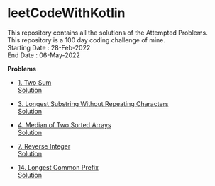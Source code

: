 # leetCodeWithKotlin
This repository contains all the solutions of the Attempted Problems. <br />
This repository is a 100 day coding challenge of mine. <br />
Starting Date : 28-Feb-2022<br />
End Date      : 06-May-2022<br />

**Problems**
* [1. Two Sum](https://leetcode.com/problems/two-sum/)<br />
  [Solution](https://github.com/Hem-Open-Source/leetCodeWithKotlin/blob/main/1.%20Two%20Sum.kt)
  
* [3. Longest Substring Without Repeating Characters](https://leetcode.com/problems/longest-substring-without-repeating-characters/submissions/)<br />
  [Solution](https://github.com/Hem-Open-Source/leetCodeWithKotlin/blob/main/3.%20Longest%20Substring%20Without%20Repeating%20Characters.kt)
  
* [4. Median of Two Sorted Arrays](https://leetcode.com/problems/median-of-two-sorted-arrays/)<br />
  [Solution](https://github.com/Hem-Open-Source/leetCodeWithKotlin/blob/main/4.%20Median%20of%20Two%20Sorted%20Arrays.kt)
  
* [7. Reverse Integer](https://leetcode.com/problems/reverse-integer/)<br />
  [Solution](https://github.com/Hem-Open-Source/leetCodeWithKotlin/blob/main/7.%20Reverse%20Integer.kt)
  
* [14. Longest Common Prefix](https://leetcode.com/problems/longest-common-prefix/)<br />
  [Solution](https://github.com/Hem-Open-Source/leetCodeWithKotlin/blob/main/14.%20Longest%20Common%20Prefix.kt)
